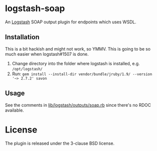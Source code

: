 logstash-soap
=============

An [Logstash](http://logstash.net) SOAP output plugin for endpoints which uses WSDL.

Installation
------------

This is a bit hackish and might not work, so YMMV. This is going to be so much
easier when logstash#1507 is done.

1. Change directory into the folder where logstash is installed, e.g. `/opt/logstash/`
2. Run: `gem install --install-dir vendor/bundle/jruby/1.9/ --version '~> 2.7.2' savon`

Usage
-----

See the comments in [lib/logstash/outputs/soap.rb](lib/logstash/outputs/soap.rb) since there's no RDOC
available.

License
=======
The plugin is released under the 3-clause BSD license.
